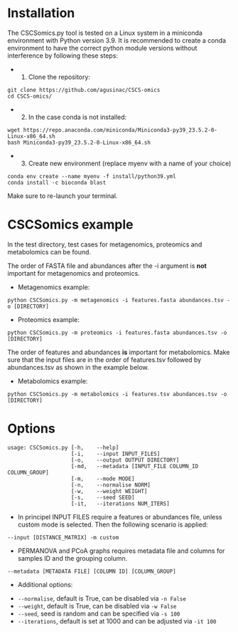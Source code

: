 # Installation
The CSCSomics.py tool is tested on a Linux system in a miniconda environment with Python version 3.9. It is recommended to create a conda environment to have the correct python module versions without interference by following these steps:

* 1) Clone the repository:
```
git clone https://github.com/agusinac/CSCS-omics
cd CSCS-omics/
```
* 2) In the case conda is not installed:
```
wget https://repo.anaconda.com/miniconda/Miniconda3-py39_23.5.2-0-Linux-x86_64.sh
bash Miniconda3-py39_23.5.2-0-Linux-x86_64.sh
```
* 3) Create new environment (replace myenv with a name of your choice)
```
conda env create --name myenv -f install/python39.yml
conda install -c bioconda blast
```
Make sure to re-launch your terminal.

# CSCSomics example
In the test directory, test cases for metagenomics, proteomics and metabolomics can be found. 

The order of FASTA file and abundances after the -i argument is **not** important for metagenomics and proteomics.

* Metagenomics example:
```
python CSCSomics.py -m metagenomics -i features.fasta abundances.tsv -o [DIRECTORY] 
```

* Proteomics example:
```
python CSCSomics.py -m proteomics -i features.fasta abundances.tsv -o [DIRECTORY] 
```

The order of features and abundances **is** important for metabolomics. Make sure that the input files are in the order of features.tsv followed by abundances.tsv as shown in the example below.

* Metabolomics example:
```
python CSCSomics.py -m metabolomics -i features.tsv abundances.tsv -o [DIRECTORY] 
```
# Options
```
usage: CSCSomics.py [-h,    --help]
                    [-i,    --input INPUT_FILES]
                    [-o,    --output OUTPUT DIRECTORY]
                    [-md,   --metadata [INPUT_FILE COLUMN_ID COLUMN_GROUP]
                    [-m,    --mode MODE] 
                    [-n,    --normalise NORM] 
                    [-w,    --weight WEIGHT] 
                    [-s,    --seed SEED] 
                    [-it,   --iterations NUM_ITERS]
```

* In principel INPUT FILES require a features or abundances file, unless custom mode is selected. Then the following scenario is applied:
```
--input [DISTANCE_MATRIX] -m custom
```

* PERMANOVA and PCoA graphs requires metadata file and columns for samples ID and the grouping column.
```
--metadata [METADATA FILE] [COLUMN ID] [COLUMN_GROUP]
```

* Additional options:
- ```--normalise```, default is True, can be disabled via ``` -n False ```
- ```--weight```, default is True, can be disabled via ``` -w False ```
- ```--seed```, seed is random and can be specified via ``` -s 100 ```
- ```--iterations```, default is set at 1000 and can be adjusted via ``` -it 100 ```